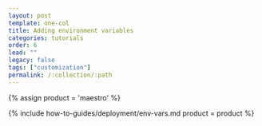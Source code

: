 ```yaml
---
layout: post
template: one-col
title: Adding environment variables
categories: tutorials
order: 6
lead: ""
legacy: false
tags: ["customization"]
permalink: /:collection/:path
---
```


{% assign product = 'maestro' %}

{% include how-to-guides/deployment/env-vars.md product = product %}
